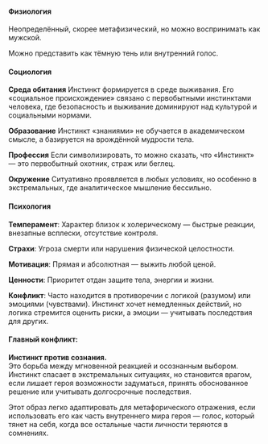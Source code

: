 #### Физиология

Неопределённый, скорее метафизический, но можно воспринимать как мужской.

Можно представить как тёмную тень или внутренний голос.

#### Социология

**Среда обитания**
Инстинкт формируется в среде выживания. Его «социальное происхождение» связано с первобытными инстинктами человека, где безопасность и выживание доминируют над культурой и социальными нормами.

**Образование**
Инстинкт «знаниями» не обучается в академическом смысле, а базируется на врождённой мудрости тела.

**Профессия**
Если символизировать, то можно сказать, что «Инстинкт» — это первобытный охотник, страж или беглец.

**Окружение**
Ситуативно проявляется в любых условиях, но особенно в экстремальных, где аналитическое мышление бессильно.

#### Психология

**Темперамент**: Характер близок к холерическому — быстрые реакции, внезапные всплески, отсутствие контроля.

**Страхи**: Угроза смерти или нарушения физической целостности.

**Мотивация**: Прямая и абсолютная — выжить любой ценой.

**Ценности**: Приоритет отдан защите тела, энергии и жизни.

**Конфликт**: Часто находится в противоречии с логикой (разумом) или эмоциями (чувствами). Инстинкт хочет немедленных действий, но логика стремится оценить риски, а эмоции — учитывать последствия для других.

#### Главный конфликт:

**Инстинкт против сознания.**  
Это борьба между мгновенной реакцией и осознанным выбором. Инстинкт спасает в экстремальных ситуациях, но становится врагом, если лишает героя возможности задуматься, принять обоснованное решение или учитывать долгосрочные последствия.

Этот образ легко адаптировать для метафорического отражения, если использовать его как часть внутреннего мира героя — голос, который тянет на себя, когда все остальные части личности теряются в сомнениях.